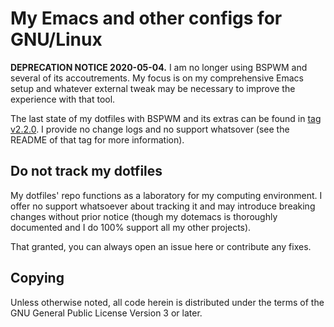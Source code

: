 My Emacs and other configs for GNU/Linux
========================================

**DEPRECATION NOTICE 2020-05-04.** I am no longer using BSPWM and
several of its accoutrements.  My focus is on my comprehensive Emacs
setup and whatever external tweak may be necessary to improve the
experience with that tool.

The last state of my dotfiles with BSPWM and its extras can be found in
[tag v2.2.0](https://gitlab.com/protesilaos/dotfiles/-/tags/v2.2.0).  I
provide no change logs and no support whatsover (see the README of that
tag for more information).

Do not track my dotfiles
------------------------

My dotfiles' repo functions as a laboratory for my computing
environment.  I offer no support whatsoever about tracking it and may
introduce breaking changes without prior notice (though my dotemacs is
thoroughly documented and I do 100% support all my other projects).

That granted, you can always open an issue here or contribute any fixes.

Copying
-------

Unless otherwise noted, all code herein is distributed under the terms
of the GNU General Public License Version 3 or later.
